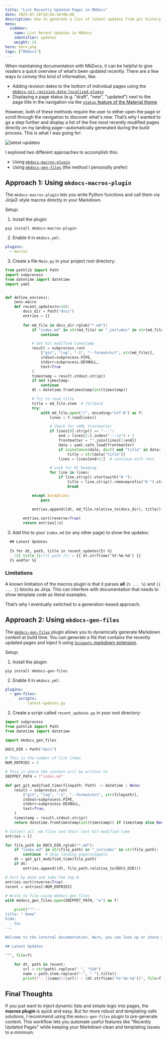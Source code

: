 ```yaml
---
title: "List Recently Updated Pages in MkDocs"
date: 2025-07-26T10:04:34+06:00
description: How to generate a list of latest updates from git history
menu:
  sidebar:
    name: List Recent Updates in MkDocs
    identifier: updates
    weight: 24
hero: hero.png
tags: ["MkDocs"]
---
```


When maintaining documentation with MkDocs, it can be helpful to give readers a quick overview of what’s been updated recently. There are a few ways to convey this kind of information, like:
- Adding revision dates to the bottom of individual pages using the [`mkdocs-git-revision-date-localized-plugin`](https://timvink.github.io/mkdocs-git-revision-date-localized-plugin/)
- Displaying a page status (e.g. "draft", "new", "updated") next to the page title in the navigation via the [`status` feature of the Material theme](https://squidfunk.github.io/mkdocs-material/reference/#setting-the-page-status)

However, both of these methods require the user to either open the page or scroll through the navigation to discover what's new.
That’s why I wanted to go a step further and display a list of the five most recently modified pages directly on my landing page—automatically generated during the build process. This is what I was going for:

![latest-updates](latest-updates.png)

I explored two different approaches to accomplish this:
- Using [`mkdocs-macros-plugin`](https://mkdocs-macros-plugin.readthedocs.io/en/latest/)
- Using [`mkdocs-gen-files`](https://oprypin.github.io/mkdocs-gen-files/) (the method I personally prefer)

## Approach 1: Using `mkdocs-macros-plugin`

The `mkdocs-macros-plugin` lets you write Python functions and call them via Jinja2-style macros directly in your Markdown. 

Setup:
1. Install the plugin:
```
pip install mkdocs-macros-plugin
```
2. Enable it in `mkdocs.yml`:
```yaml
plugins:  
  - macros
```
3. Create a file `Main.py` in your project root directory:
```python
from pathlib import Path
import subprocess
from datetime import datetime
import yaml


def define_env(env):
    @env.macro
    def recent_updates(n=10):
        docs_dir = Path("docs")
        entries = []
  
        for md_file in docs_dir.rglob("*.md"):
            if "index.md" in str(md_file) or "_includes" in str(md_file):
                continue

            # Get Git modified timestamp
            result = subprocess.run(
                ["git", "log", "-1", "--format=%ct", str(md_file)],
                stdout=subprocess.PIPE,
                stderr=subprocess.DEVNULL,
                text=True
            )
            timestamp = result.stdout.strip()
            if not timestamp:
                continue
            dt = datetime.fromtimestamp(int(timestamp))

            # Try to read title
            title = md_file.stem  # fallback
            try:
                with md_file.open("r", encoding="utf-8") as f:
                    lines = f.readlines()

                    # Check for YAML frontmatter
                    if lines[0].strip() == "---":
                        end = lines[1:].index("---\n") + 1
                        frontmatter = "".join(lines[1:end])
                        data = yaml.safe_load(frontmatter)
                        if isinstance(data, dict) and "title" in data:
                            title = str(data["title"])
                        lines = lines[end+1:]  # continue with rest

                    # Look for H1 heading
                    for line in lines:
                        if line.strip().startswith("# "):
                            title = line.strip().removeprefix("# ").strip()
                            break

            except Exception:
                pass

            entries.append((dt, md_file.relative_to(docs_dir), title))
  
        entries.sort(reverse=True)
        return entries[:n]
```
3. Add this to your `index.md` (or any other page) to show the updates:
```markdown
  ## Latest Updates
  
  {% for dt, path, title in recent_updates(5) %}
  - [{{ title }}]({{ path }}) – {{ dt.strftime('%Y-%m-%d') }}
  {% endfor %}
```

### Limitations

A known limitation of the macros plugin is that it parses **all** `{% ... %}` and `{{ ... }}` blocks as Jinja. This can interfere with documentation that needs to show template code as literal examples.

That’s why I eventually switched to a generation-based approach.

## Approach 2: Using `mkdocs-gen-files`

The [`mkdocs-gen-files`](https://oprypin.github.io/mkdocs-gen-files/) plugin allows you to dynamically generate Markdown content at build time. You can generate a file that contains the recently updated pages and inject it using [`Snippets` markdown extension](https://facelessuser.github.io/pymdown-extensions/extensions/snippets/).

Setup:
1. Install the plugin:
```
pip install mkdocs-gen-files
```
2. Enable it in `mkdocs.yml`:
``` yaml
plugins:
  - gen-files:
      scripts:
        - latest-updates.py
```
2. Create a script called `recent_updates.py` in your root directory:
```python
import subprocess
from pathlib import Path
from datetime import datetime

import mkdocs_gen_files

DOCS_DIR = Path("docs")

# This is the number of list items
NUM_ENTRIES = 5 

# This is where the content will be written to
SNIPPET_PATH = f"index.md"

def get_git_modified_time(filepath: Path) -> datetime | None:
    result = subprocess.run(
        ["git", "log", "-1", "--format=%ct", str(filepath)],
        stdout=subprocess.PIPE,
        stderr=subprocess.DEVNULL,
        text=True,
    )
    timestamp = result.stdout.strip()
    return datetime.fromtimestamp(int(timestamp)) if timestamp else None

# Collect all .md files and their last Git-modified time
entries = []

for file_path in DOCS_DIR.rglob("*.md"):
    if "index.md" in str(file_path) or "_includes" in str(file_path):
        continue  # Skip landing page/snippets
    dt = get_git_modified_time(file_path)
    if dt:
        entries.append((dt, file_path.relative_to(DOCS_DIR)))

# Sort by date and take the top N
entries.sort(reverse=True)
recent = entries[:NUM_ENTRIES]
  
# Write to file using mkdocs_gen_files
with mkdocs_gen_files.open(SNIPPET_PATH, "w") as f:

    print("""---
title: " Home"
hide:
  - toc
---
  
Welcome to the internal documentation. Here, you can look up or share articles with your team.

## Latest Updates

""", file=f)

    for dt, path in recent:
        url = str(path).replace(" ", "%20")
        name = path.stem.replace("-", " ").title()
        print(f"- [{name}]({url}) – {dt.strftime('%Y-%m-%d')}", file=f)
```
    
## Final Thoughts  
If you just want to inject dynamic lists and simple logic into pages, the **macros plugin** is quick and easy. But for more robust and templating-safe solutions, I recommend using the `mkdocs-gen-files` plugin to pre-generate content.  This workflow lets you automate useful features like "Recently Updated Pages" while keeping your Markdown clean and templating issues to a minimum.  